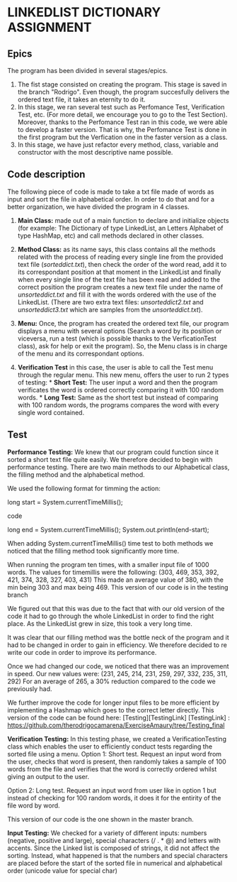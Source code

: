 LINKEDLIST DICTIONARY ASSIGNMENT
================================

## Epics

The program has been divided in several stages/epics.
  1. The fist stage consisted on creating the program. This stage is saved in the branch "Rodrigo". Even though, the program succesfully delivers the ordered text file, it takes an eternity to do it. 
  2. In this stage, we ran several test such as Perfomance Test, Verification Test, etc. (For more detail, we encourage you to go to the Test Section). Moreover, thanks to the Perfomance Test ran in this code, we were able to develop a faster version. That is why, the Perfomance Test is done in the first program but the Verfication one in the faster version as a class.
  3. In this stage, we have just refactor every method, class, variable and constructor with the most descriptive name possible.  

## Code description

The following piece of code is made to take a txt file made of words as input and sort the file in alphabetical order. In order to do that and for a better organization, we have divided the program in 4 classes.

  1. **Main Class:** made out of a main function to declare and initialize objects (for example: The Dictionary of type LinkedList, an Letters Alphabet of type HashMap, etc) and call methods declared in other classes.
  
  2. **Method Class:** as its name says, this class contains all the methods related with the process of reading every single line from the provided text file (_sorteddict.txt_), then check the order of the word read, add it to its correspondant position at that moment in the LinkedList and finally when every single line of the text file has been read and added to the correct position the program creates a new text file under the name of _unsorteddict.txt_ and fill it with the words ordered with the use of the LinkedList. (There are two extra text files: _unsorteddict2.txt_ and _unsorteddict3.txt_ which are samples from the _unsorteddict.txt_).
  
  3. **Menu:** Once, the program has created the ordered text file, our program displays a menu with several options (Search a word by its position or viceversa, run a test (which is possible thanks to the VerficationTest class), ask for help or exit the program). So, the Menu class is in charge of the menu and its correspondant options.
  
  4. **Verification Test** in this case, the user is able to call the Test menu through the regular menu. This new menu, offers the user to run 2 types of testing:
    * **Short Test:** The user input a word and then the program verificates the word is ordered correctly comparing it with 100 random words.
    * **Long Test:** Same as the short test but instead of comparing with 100 random words, the programs compares the word with every single word contained.
    
 ## Test 

**Performance Testing:**
We knew that our program could function since it sorted a short text file quite easily. We therefore decided to begin with performance testing. There are two main methods to our Alphabetical class, the filling method and the alphabetical method.

We used the following format for timming the action:

long start = System.currentTimeMillis();

code

long end = System.currentTimeMillis(); System.out.println(end-start);

When adding System.currentTimeMillis() time test to both methods we noticed that the filling method took significantly more time.

When running the program ten times, with a smaller input file of 1000 words. The values for timemillis were the following: (303, 469, 353, 392, 421, 374, 328, 327, 403, 431) This made an average value of 380, with the min being 303 and max being 469. This version of our code is in the testing branch

We figured out that this was due to the fact that with our old version of the code it had to go through the whole LinkedList in order to find the right place. As the LinkedList grew in size, this took a very long time.

It was clear that our filling method was the bottle neck of the program and it had to be changed in order to gain in efficiency. We therefore decided to re write our code in order to improve its performance.

Once we had changed our code, we noticed that there was an improvement in speed. Our new values were: (231, 245, 214, 231, 259, 297, 332, 235, 311, 292) For an average of 265, a 30% reduction compared to the code we previously had.

We further improve the code for longer input files to be more efficient by implementing a Hashmap which goes to the correct letter directly. This version of the code can be found here: [Testing][TestingLink]
[TestingLink] : https://github.com/therodrigocamarena/ExerciseAmaury/tree/Testing_final

**Verification Testing:**
In this testing phase, we created a VerificationTesting class which enables the user to efficiently conduct tests regarding the sorted file using a menu. Option 1: Short test. Request an input word from the user, checks that word is present, then randomly takes a sample of 100 words from the file and verifies that the word is correctly ordered whilst giving an output to the user.

Option 2: Long test. Request an input word from user like in option 1 but instead of checking for 100 random words, it does it for the entirity of the file word by word.

This version of our code is the one shown in the master branch.

**Input Testing:**
We checked for a variety of different inputs: numbers (negative, positive and large), special characters (/ . * @) and letters with accents. Since the Linked list is composed of strings, it did not affect the sorting. Instead, what happened is that the numbers and special characters are placed before the start of the sorted file in numerical and alphabetical order (unicode value for special char)
